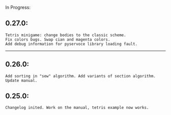 In Progress: 
## 0.27.0:
	Tetris minigame: change bodies to the classic scheme. 
	Fix colors bugs. Swap cian and magenta colors.
	Add debug information for pyservoce library loading fault.

-------------------------------------------------------------------
## 0.26.0: 
	Add sorting in "sew" algorithm. Add variants of section algorithm. Update manual. 

## 0.25.0: 
	Changelog inited. Work on the manual, tetris example now works. 


